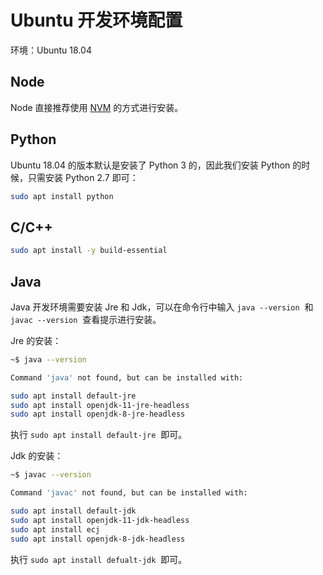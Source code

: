 # Ubuntu 开发环境配置

环境：Ubuntu 18.04

## Node

Node 直接推荐使用 [NVM](https://github.com/creationix/nvm) 的方式进行安装。

## Python

Ubuntu 18.04 的版本默认是安装了 Python 3 的，因此我们安装 Python 的时候，只需安装 Python 2.7 即可：

```bash
sudo apt install python
```

## C/C++

```bash
sudo apt install -y build-essential
```

## Java

Java 开发环境需要安装 Jre 和 Jdk，可以在命令行中输入 `java --version`  和 `javac --version`  查看提示进行安装。

Jre 的安装：

```bash
~$ java --version

Command 'java' not found, but can be installed with:

sudo apt install default-jre
sudo apt install openjdk-11-jre-headless
sudo apt install openjdk-8-jre-headless
```

执行 `sudo apt install default-jre`  即可。

Jdk 的安装：

```bash
~$ javac --version

Command 'javac' not found, but can be installed with:

sudo apt install default-jdk
sudo apt install openjdk-11-jdk-headless
sudo apt install ecj
sudo apt install openjdk-8-jdk-headless
```

执行 `sudo apt install defualt-jdk`  即可。

